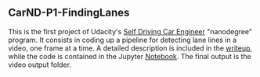 ## CarND-P1-FindingLanes

This is the first project of Udacity's [Self Driving Car Engineer](https://www.udacity.com/course/self-driving-car-engineer-nanodegree--nd013) "nanodegree" program. It consists in coding up a pipeline for detecting lane lines in a video, one frame at a time. A detailed description is included in the [writeup](https://github.com/hidooki/CarND-P1-FindingLanes/blob/master/writeup.md), while the code is contained in the Jupyter [Notebook](https://github.com/hidooki/CarND-P1-FindingLanes/blob/master/P1.ipynb). The final output is the video output folder. 
